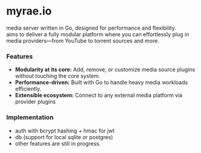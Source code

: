 # myrae.io

media server written in Go, designed for performance and flexibility.  
aims to deliver a fully modular platform where you can effortlessly plug in media providers—from YouTube to torrent sources and more.

### Features

- **Modularity at its core:** Add, remove, or customize media source plugins without touching the core system.  
- **Performance-driven:** Built with Go to handle heavy media workloads efficiently.  
- **Extensible ecosystem:** Connect to any external media platform via provider plugins

### Implementation
- auth with bcrypt hashing + hmac for jwt
- db (support for local sqlite or postgres)
- other features are still in progress.
